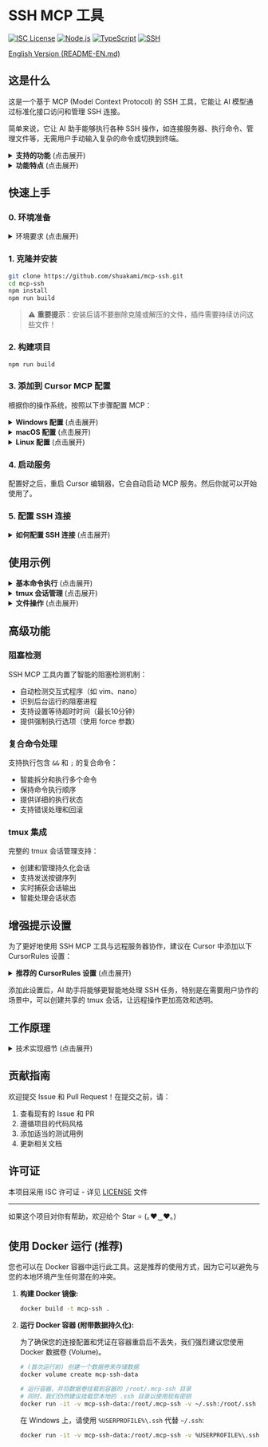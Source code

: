 # SSH MCP 工具

[![ISC License](https://img.shields.io/badge/License-ISC-718096?style=flat-square)](https://opensource.org/licenses/ISC)
[![Node.js](https://img.shields.io/badge/Node.js-18.x-339933?style=flat-square)](https://nodejs.org/)
[![TypeScript](https://img.shields.io/badge/TypeScript-5.x-3178c6?style=flat-square)](https://www.typescriptlang.org/)
[![SSH](https://img.shields.io/badge/SSH-MCP-0078d7?style=flat-square)](https://github.com/shuakami/mcp-ssh)

[English Version (README-EN.md)](README-EN.md)

## 这是什么

这是一个基于 MCP (Model Context Protocol) 的 SSH 工具，它能让 AI 模型通过标准化接口访问和管理 SSH 连接。

简单来说，它让 AI 助手能够执行各种 SSH 操作，如连接服务器、执行命令、管理文件等，无需用户手动输入复杂的命令或切换到终端。

<details>
<summary><b>支持的功能</b> (点击展开)</summary>

- **连接管理**：创建、获取、列表、更新、删除 SSH 连接
- **命令执行**：执行单条命令、复合命令、后台任务
- **tmux 会话管理**：创建、获取、列表、发送按键、捕获输出
- **文件操作**：上传、下载、查看文件内容
- **进程管理**：检测阻塞进程、智能等待、超时处理
- **安全控制**：密码/密钥认证、超时控制、错误处理
</details>

<details>
<summary><b>功能特点</b> (点击展开)</summary>

以下是 SSH MCP 工具的一些核心特点：

- **智能命令执行**：自动检测并等待阻塞进程，避免会话卡死
- **tmux 集成**：完整支持 tmux 会话管理，实现持久化终端会话
- **复合命令支持**：智能处理包含 `&&` 和 `;` 的复合命令
- **实时反馈**：命令执行状态实时更新，支持长时间运行的任务
- **错误恢复**：自动处理断线重连、超时等异常情况
- **安全可靠**：支持多种认证方式，保护敏感信息

通过简单的自然语言指令，AI 可以帮助你完成上述所有操作，无需手动编写复杂的 SSH 命令或在终端中执行操作。
</details>

## 快速上手

### 0. 环境准备

<details>
<summary>环境要求 (点击展开)</summary>

1. **Python 3.11+（必需）**
   - 访问 [Python 官网](https://www.python.org/downloads/)
   - 下载并安装 Python 3.11 或更高版本
   - **重要**：安装时请勾选"Add Python to PATH"选项
   - **安装完成后请重启电脑**，确保环境变量生效

2. **Node.js 和 npm**
   - 访问 [Node.js 官网](https://nodejs.org/)
   - 下载并安装 LTS（长期支持）版本
   - 安装时选择默认选项即可，安装包会同时安装 Node.js 和 npm

3. **Git**
   - 访问 [Git 官网](https://git-scm.com/)
   - 下载并安装 Git
   - 安装时使用默认选项即可
   
4. **tmux** (远程服务器需要)
   - 在远程服务器上安装 tmux
   - 对于 Ubuntu/Debian: `sudo apt-get install tmux`
   - 对于 CentOS/RHEL: `sudo yum install tmux`
</details>

### 1. 克隆并安装

```bash
git clone https://github.com/shuakami/mcp-ssh.git
cd mcp-ssh
npm install
npm run build
```
> ⚠️ **重要提示**：安装后请不要删除克隆或解压的文件，插件需要持续访问这些文件！

### 2. 构建项目

```bash
npm run build
```

### 3. 添加到 Cursor MCP 配置

根据你的操作系统，按照以下步骤配置 MCP：

<details>
<summary><b>Windows 配置</b> (点击展开)</summary>

1. 在 Cursor 中，打开或创建 MCP 配置文件：`C:\\Users\\你的用户名\\.cursor\\mcp.json`
   - 注意：请将 `你的用户名` 替换为你的 Windows 用户名

2. 添加或修改配置如下：

```json
{
  "mcpServers": {
    "ssh-mcp": {
      "command": "pythonw",
      "args": [
        "C:/Users/你的用户名/mcp-ssh/bridging_ssh_mcp.py"
      ]
    }
  }
}
```

> ⚠️ **请注意**:
> - 将 `你的用户名` 替换为你的 Windows 用户名
> - 确保路径正确指向你克隆或解压的项目目录
> - 路径应该反映你将项目文件放置的实际位置
> - **不要删除克隆或解压的文件夹**，这会导致 MCP 无法正常工作
</details>

<details>
<summary><b>macOS 配置</b> (点击展开)</summary>

1. 在 Cursor 中，打开或创建 MCP 配置文件：`/Users/你的用户名/.cursor/mcp.json`
   - 注意：请将 `你的用户名` 替换为你的 macOS 用户名

2. 添加或修改配置如下：

```json
{
  "mcpServers": {
    "ssh-mcp": {
      "command": "python3",
      "args": [
        "/Users/你的用户名/mcp-ssh/bridging_ssh_mcp.py"
      ]
    }
  }
}
```

> ⚠️ **请注意**:
> - 将 `你的用户名` 替换为你的 macOS 用户名
> - 确保路径正确指向你克隆或解压的项目目录
> - 路径应该反映你将项目文件放置的实际位置
> - **不要删除克隆或解压的文件夹**，这会导致 MCP 无法正常工作
</details>

<details>
<summary><b>Linux 配置</b> (点击展开)</summary>

1. 在 Cursor 中，打开或创建 MCP 配置文件：`/home/你的用户名/.cursor/mcp.json`
   - 注意：请将 `你的用户名` 替换为你的 Linux 用户名

2. 添加或修改配置如下：

```json
{
  "mcpServers": {
    "ssh-mcp": {
      "command": "python3",
      "args": [
        "/home/你的用户名/mcp-ssh/bridging_ssh_mcp.py"
      ]
    }
  }
}
```

> ⚠️ **请注意**:
> - 将 `你的用户名` 替换为你的 Linux 用户名
> - 确保路径正确指向你克隆或解压的项目目录
> - 路径应该反映你将项目文件放置的实际位置
> - **不要删除克隆或解压的文件夹**，这会导致 MCP 无法正常工作
</details>

### 4. 启动服务

配置好之后，重启 Cursor 编辑器，它会自动启动 MCP 服务。然后你就可以开始使用了。

### 5. 配置 SSH 连接

<details>
<summary><b>如何配置 SSH 连接</b> (点击展开)</summary>

1. 在 Cursor 编辑器中，使用 AI 助手创建新的 SSH 连接：
   ```
   请帮我创建一个新的 SSH 连接，连接到我的服务器
   ```

2. AI 助手会引导你提供以下信息：
   - 主机地址（IP 或域名）
   - 端口号（默认 22）
   - 用户名
   - 认证方式（密码或密钥）
   - 其他可选配置（超时时间、密钥路径等）

3. 连接创建后，你可以通过以下命令测试连接：
   ```
   请帮我测试刚才创建的 SSH 连接
   ```
</details>

## 使用示例

<details>
<summary><b>基本命令执行</b> (点击展开)</summary>

```
请在服务器上执行 ls -la 命令
```

AI 助手会：
1. 检查现有 SSH 连接
2. 执行命令并返回结果
3. 格式化输出以提高可读性
</details>

<details>
<summary><b>tmux 会话管理</b> (点击展开)</summary>

```
请创建一个新的 tmux 会话并运行 top 命令
```

AI 助手会：
1. 创建新的 tmux 会话
2. 在会话中执行 top 命令
3. 返回会话 ID 供后续使用
</details>

<details>
<summary><b>文件操作</b> (点击展开)</summary>

```
请帮我查看 /var/log/syslog 文件的最后 100 行
```

AI 助手会：
1. 检查文件权限
2. 使用适当的命令读取文件
3. 格式化并返回内容
</details>

## 高级功能

### 阻塞检测

SSH MCP 工具内置了智能的阻塞检测机制：

- 自动检测交互式程序（如 vim、nano）
- 识别后台运行的阻塞进程
- 支持设置等待超时时间（最长10分钟）
- 提供强制执行选项（使用 force 参数）

### 复合命令处理

支持执行包含 `&&` 和 `;` 的复合命令：

- 智能拆分和执行多个命令
- 保持命令执行顺序
- 提供详细的执行状态
- 支持错误处理和回滚

### tmux 集成

完整的 tmux 会话管理支持：

- 创建和管理持久化会话
- 支持发送按键序列
- 实时捕获会话输出
- 智能处理会话状态

## 增强提示设置

为了更好地使用 SSH MCP 工具与远程服务器协作，建议在 Cursor 中添加以下 CursorRules 设置：

<details>
<summary><b>推荐的 CursorRules 设置</b> (点击展开)</summary>

```
在**需要、或可能需要用户协助的**ssh任务时，可创建tmux，一个可共享的终端会话，并直接**告诉用户**可以通过什么命令链接到tmux来和你协作（不要在mcp内告诉用户，你应该输出出来）。然后再开始你的任务。

**你必须在tmux内进行任务。可以使用tmux send-keys相关命令，mcp会自动返回当前运行的命令和上一个运行的命令的结果。**

你应该先查看现有的tmux窗口再做决定。

**注意：在命令运行时必须耐心等待（sleep命令）当前命令，不要/同时/后台/继续执行下一个任务/命令。**

在用户没有明确要求时，你不应该创建帮助文件或者指南/报告文件。尤其是用户在找你帮忙的时候，你应该直接说出来。
```

</details>

添加此设置后，AI 助手将能够更智能地处理 SSH 任务，特别是在需要用户协作的场景中，可以创建共享的 tmux 会话，让远程操作更加高效和透明。

## 工作原理

<details>
<summary>技术实现细节 (点击展开)</summary>

本工具基于 **MCP (Model Context Protocol)** 标准实现，作为 AI 模型与 SSH 服务之间的桥梁。它使用 **node-ssh** 作为底层 SSH 客户端，并通过 **Zod** 进行请求验证和类型检查。

主要技术组件包括：
- **SSH 客户端**：负责建立和维护 SSH 连接，支持密码和密钥认证
- **tmux 管理器**：处理 tmux 会话的创建、管理和交互
- **命令执行系统**：支持单命令、复合命令的执行，并提供阻塞检测
- **进程监控**：实时检测进程状态，避免会话卡死
- **文件传输**：支持上传和下载功能，处理各种文件类型

每个 SSH 操作都被封装为标准化的 MCP 工具，接收结构化参数并返回格式化结果。所有远程命令都经过处理，以确保以人类可读的格式呈现，使 AI 模型能够轻松理解命令执行结果。
</details>

## 贡献指南

欢迎提交 Issue 和 Pull Request！在提交之前，请：

1. 查看现有的 Issue 和 PR
2. 遵循项目的代码风格
3. 添加适当的测试用例
4. 更新相关文档

## 许可证

本项目采用 ISC 许可证 - 详见 [LICENSE](LICENSE) 文件

---

如果这个项目对你有帮助，欢迎给个 Star ⭐️ (｡♥‿♥｡) 

## 使用 Docker 运行 (推荐)

您也可以在 Docker 容器中运行此工具。这是推荐的使用方式，因为它可以避免与您的本地环境产生任何潜在的冲突。

1.  **构建 Docker 镜像:**

    ```bash
    docker build -t mcp-ssh .
    ```

2.  **运行 Docker 容器 (附带数据持久化):**

    为了确保您的连接配置和凭证在容器重启后不丢失，我们强烈建议您使用 Docker 数据卷 (Volume)。

    ```bash
    # (首次运行前) 创建一个数据卷来存储数据
    docker volume create mcp-ssh-data

    # 运行容器，并将数据卷挂载到容器的 /root/.mcp-ssh 目录
    # 同时，我们仍然建议挂载您本地的 .ssh 目录以使用现有密钥
    docker run -it -v mcp-ssh-data:/root/.mcp-ssh -v ~/.ssh:/root/.ssh mcp-ssh
    ```

    在 Windows 上，请使用 `%USERPROFILE%\.ssh` 代替 `~/.ssh`:

    ```bash
    docker run -it -v mcp-ssh-data:/root/.mcp-ssh -v %USERPROFILE%\.ssh:/root/.ssh mcp-ssh
    ``` 